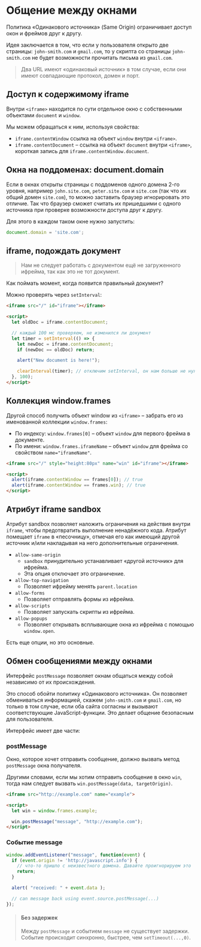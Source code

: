 # Общение между окнами

Политика «Одинакового источника» (Same Origin) ограничивает доступ окон и фреймов друг к другу.

Идея заключается в том, что если у пользователя открыто две страницы: 
`john-smith.com` и `gmail.com`, то у скрипта со страницы `john-smith.com` не будет возможности прочитать письма из `gmail.com`.

> Два URL имеют «одинаковый источник» в том случае, если они имеют совпадающие протокол, домен и порт.

## Доступ к содержимому iframe

Внутри `<iframe>` находится по сути отдельное окно с 
собственными объектами `document` и `window`.

Мы можем обращаться к ним, используя свойства:

- `iframe.contentWindow` ссылка на объект `window` внутри `<iframe>`.
- `iframe.contentDocument` – ссылка на объект `document` внутри `<iframe>`, короткая запись для `iframe.contentWindow.document`.

## Окна на поддоменах: document.domain

Если в окнах открыты страницы с поддоменов одного домена 2-го уровня, 
например `john.site.com`, `peter.site.com` и `site.com` (так что их общий домен `site.com`), 
то можно заставить браузер игнорировать это отличие. Так что браузер сможет считать их пришедшими с одного источника 
при проверке возможности доступа друг к другу.

Для этого в каждом таком окне нужно запустить:

```javascript
document.domain = 'site.com';
```

## iframe, подождать документ

> Нам не следует работать с документом ещё не загруженного ифрейма, так как это не тот документ.

Как поймать момент, когда появится правильный документ?

Можно проверять через `setInterval`:

```html
<iframe src="/" id="iframe"></iframe>

<script>
  let oldDoc = iframe.contentDocument;

  // каждый 100 мс проверяем, не изменился ли документ
  let timer = setInterval(() => {
    let newDoc = iframe.contentDocument;
    if (newDoc == oldDoc) return;

    alert("New document is here!");

    clearInterval(timer); // отключим setInterval, он нам больше не нужен
  }, 100);
</script>
```

## Коллекция window.frames

Другой способ получить объект window из `<iframe>` – 
забрать его из именованной коллекции `window.frames`:

- По индексу: `window.frames[0]` – объект `window` для первого фрейма в документе.
- По имени: `window.frames.iframeName` – объект `window` для фрейма со свойством `name="iframeName"`.

```html
<iframe src="/" style="height:80px" name="win" id="iframe"></iframe>

<script>
  alert(iframe.contentWindow == frames[0]); // true
  alert(iframe.contentWindow == frames.win); // true
</script>
```

## Атрибут iframe sandbox

Атрибут sandbox позволяет наложить ограничения на действия внутри `iframe`, 
чтобы предотвратить выполнение ненадёжного кода. 
Атрибут помещает `iframe` в «песочницу», отмечая его как имеющий другой источник и/или накладывая 
на него дополнительные ограничения.

- `allow-same-origin`
  - `sandbox` принудительно устанавливает «другой источник» для ифрейма. 
  - Эта опция отключает это ограничение.
- `allow-top-navigation`
  - Позволяет ифрейму менять `parent.location`
- `allow-forms`
  - Позволяет отправлять формы из ифрейма.
- `allow-scripts`
  - Позволяет запускать скрипты из ифрейма.
- `allow-popups`
  - Позволяет открывать всплывающие окна из ифрейма с помощью `window.open`.

Есть еще опции, но это основные.

## Обмен сообщениями между окнами

Интерфейс `postMessage` позволяет окнам общаться между собой независимо от их происхождения.

Это способ обойти политику «Одинакового источника». 
Он позволяет обмениваться информацией, скажем `john-smith.com` и `gmail.com`, 
но только в том случае, если оба сайта согласны и вызывают соответствующие JavaScript-функции. 
Это делает общение безопасным для пользователя.

Интерфейс имеет две части:

### postMessage

Окно, которое хочет отправить сообщение, должно вызвать метод `postMessage` окна получателя.

Другими словами, если мы хотим отправить сообщение в окно `win`, тогда нам следует 
вызвать `win.postMessage(data, targetOrigin)`.

```html
<iframe src="http://example.com" name="example">

<script>
  let win = window.frames.example;

  win.postMessage("message", "http://example.com");
</script>
```

### Событие message

```javascript
window.addEventListener("message", function(event) {
  if (event.origin != 'http://javascript.info') {
    // что-то пришло с неизвестного домена. Давайте проигнорируем это
    return;
  }

  alert( "received: " + event.data );

  // can message back using event.source.postMessage(...)
});
```

> #### Без задержек
>
> Между `postMessage` и событием `message` не существует задержки. 
> Событие происходит синхронно, быстрее, чем `setTimeout(...,0)`.

